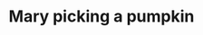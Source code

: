 ---
url: https://prdwebappstorage.blob.core.windows.net/kansaspattons/images/gallery-2009-10-18/img58833.jpg
index: 9
title: Mary picking a pumpkin
---